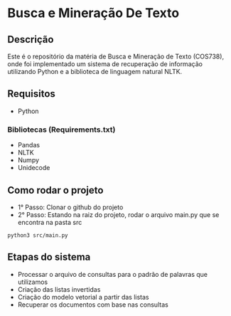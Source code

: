 
# Busca e Mineração De Texto

## Descrição

Este é o repositório da matéria de Busca e Mineração de Texto (COS738), onde foi implementado um sistema de recuperação de informação utilizando Python e a biblioteca de linguagem natural NLTK.

## Requisitos

- Python

### Bibliotecas (Requirements.txt)
- Pandas
- NLTK
- Numpy
- Unidecode


## Como rodar o projeto

- 1° Passo: Clonar o github do projeto
- 2° Passo: Estando na raiz do projeto, rodar o arquivo main.py que se encontra na pasta src
```
python3 src/main.py
```

## Etapas do sistema

- Processar o arquivo de consultas para o padrão de palavras que utilizamos
- Criação das listas invertidas
- Criação do modelo vetorial a partir das listas
- Recuperar os documentos com base nas consultas